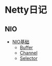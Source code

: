 # Netty日记
## NIO
- [NIO基础](NIO/NIO基础.md)
  - [Buffer](NIO/Buffer.md)
  - [Channel](NIO/Channel.md)
  - [Selector](NIO/Selector.md)